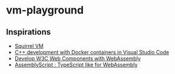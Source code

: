 # vm-playground

## Inspirations
* [Squirrel VM](https://github.com/albertodemichelis/squirrel)
* [C++ development with Docker containers in Visual Studio Code](https://devblogs.microsoft.com/cppblog/c-development-with-docker-containers-in-visual-studio-code/)
* [Develop W3C Web Components with WebAssembly](https://medium.com/coinmonks/develop-w3c-web-components-with-webassembly-d65938284255)
* [AssemblyScript : TypeScript like for WebAssembly](https://www.assemblyscript.org/)
